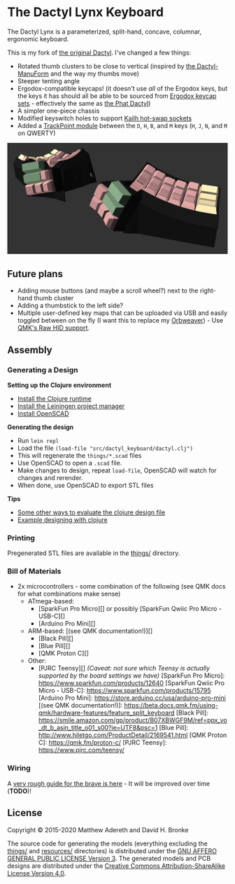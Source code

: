 # The Dactyl Lynx Keyboard
The Dactyl Lynx is a parameterized, split-hand, concave, columnar, ergonomic keyboard.

This is my fork of [the original Dactyl][]. I've changed a few things:
* Rotated thumb clusters to be close to vertical (inspired by [the Dactyl-ManuForm][] and the way my thumbs move)
* Steeper tenting angle
* Ergodox-compatible keycaps! (it doesn't use _all_ of the Ergodox keys, but the keys it has should all be able to be sourced from [Ergodox keycap sets][] - effectively the same as [the Phat Dactyl][])
* A simpler one-piece chassis
* Modified keyswitch holes to support [Kailh hot-swap sockets][]
* Added a [TrackPoint module][] between the `D`, `H`, `B`, and `M` keys (`H`, `J`, `N`, and `M` on QWERTY)

[the original Dactyl]: https://github.com/adereth/dactyl-keyboard
[the Dactyl-ManuForm]: https://github.com/tshort/dactyl-keyboard
[Ergodox keycap sets]: https://www.reddit.com/r/ergodox/comments/gu4cbm/every_site_for_ergodox_keycaps_that_are_currently/
[the Phat Dactyl]: https://github.com/adereth/dactyl-keyboard/pull/48
[Kailh hot-swap sockets]: https://www.kailhswitch.com/mechanical-keyboard-switches/box-switches/hot-swapping-pcb-socket.html
[TrackPoint module]: https://github.com/alonswartz/trackpoint

![Preview render](https://raw.githubusercontent.com/whitelynx/dactyl-keyboard/master/resources/preview.png)


## Future plans
* Adding mouse buttons (and maybe a scroll wheel?) next to the right-hand thumb cluster
* Adding a thumbstick to the left side?
* Multiple user-defined key maps that can be uploaded via USB and easily toggled between on the fly (I want this to replace my [Orbweaver][]) - Use [QMK's Raw HID support][].

[Orbweaver]: https://www2.razer.com/au-en/gaming-keyboards-keypads/razer-orbweaver-chroma
[QMK's Raw HID support]: https://beta.docs.qmk.fm/using-qmk/software-features/feature_rawhid


## Assembly

### Generating a Design

**Setting up the Clojure environment**
* [Install the Clojure runtime](https://clojure.org)
* [Install the Leiningen project manager](http://leiningen.org/)
* [Install OpenSCAD](http://www.openscad.org/)

**Generating the design**
* Run `lein repl`
* Load the file `(load-file "src/dactyl_keyboard/dactyl.clj")`
* This will regenerate the `things/*.scad` files
* Use OpenSCAD to open a `.scad` file.
* Make changes to design, repeat `load-file`, OpenSCAD will watch for changes and rerender.
* When done, use OpenSCAD to export STL files

**Tips**
* [Some other ways to evaluate the clojure design file](http://stackoverflow.com/a/28213489)
* [Example designing with clojure](http://adereth.github.io/blog/2014/04/09/3d-printing-with-clojure/)


### Printing
Pregenerated STL files are available in the [things/](things/) directory.


### Bill of Materials
* 2x microcontrollers - some combination of the following (see QMK docs for what combinations make sense)
    * ATmega-based:
        * [SparkFun Pro Micro][] or possibly [SparkFun Qwiic Pro Micro - USB-C][]
        * [Arduino Pro Mini][]
    * ARM-based: [(see QMK documentation!)][]
        * [Black Pill][]
        * [Blue Pill][]
        * [QMK Proton C][]
    * Other:
        * [PJRC Teensy][] _(Caveat: not sure *which* Teensy is actually supported by the board settings we have)_
[SparkFun Pro Micro]: https://www.sparkfun.com/products/12640
[SparkFun Qwiic Pro Micro - USB-C]: https://www.sparkfun.com/products/15795
[Arduino Pro Mini]: https://store.arduino.cc/usa/arduino-pro-mini
[(see QMK documentation!)]: https://beta.docs.qmk.fm/using-qmk/hardware-features/feature_split_keyboard
[Black Pill]: https://smile.amazon.com/gp/product/B07XBWGF9M/ref=ppx_yo_dt_b_asin_title_o01_s00?ie=UTF8&psc=1
[Blue Pill]: http://www.hiletgo.com/ProductDetail/2169541.html
[QMK Proton C]: https://qmk.fm/proton-c/
[PJRC Teensy]: https://www.pjrc.com/teensy/


### Wiring
A [very rough guide for the brave is here](guide/README.org#wiring) - It will be improved over time (**TODO**)!


## License

Copyright © 2015-2020 Matthew Adereth and David H. Bronke

The source code for generating the models (everything excluding the [things/](things/) and [resources/](resources/) directories) is distributed under the [GNU AFFERO GENERAL PUBLIC LICENSE Version 3](LICENSE).  The generated models and PCB designs are distributed under the [Creative Commons Attribution-ShareAlike License Version 4.0](LICENSE-models).
